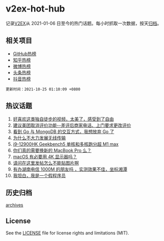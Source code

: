 # v2ex-hot-hub

 记录[V2EX](https://www.v2ex.com/)从 2021-01-06 日至今的热门话题。每小时抓取一次数据，按天[归档](archives)。
 
 ## 相关项目

- [GitHub热榜](https://github.com/snaildev/github-hot-hub)
- [知乎热榜](https://github.com/snaildev/zhihu-hot-hub)
- [微博热榜](https://github.com/snaildev/weibo-hot-hub)
- [头条热榜](https://github.com/snaildev/toutiao-hot-hub)
- [抖音热榜](https://github.com/snaildev/douyin-hot-hub)


 `更新时间：2021-10-25 01:10:09 +0800`

## 热议话题

1. [好喜欢这类独自徒步的视频，太美了，感受到了自由](https://www.v2ex.com/t/810131)
1. [建议美团取消评价功能--差评后商家电话、上门要求更改评价](https://www.v2ex.com/t/810159)
1. [看到 Go 与 MongoDB 的交互方式，我想放弃 Go 了](https://www.v2ex.com/t/810126)
1. [为什么不大力发展无线传输](https://www.v2ex.com/t/810104)
1. [i9-12900HK Geekbench5 单核和多核跑分超 M1 max](https://www.v2ex.com/t/810190)
1. [你们真的需要换新的 MacBook Pro 么？](https://www.v2ex.com/t/810193)
1. [macOS 有必要用 4K 显示器吗？](https://www.v2ex.com/t/810100)
1. [请问在这里发帖怎么不能贴图片啊](https://www.v2ex.com/t/810127)
1. [有办湖南电信 1000M 的朋友吗 ，实测效果不佳，坐标湘潭](https://www.v2ex.com/t/810098)
1. [我坦白，我是一个假程序员](https://www.v2ex.com/t/810156)

## 历史归档

[archives](archives)

## License

See the [LICENSE](LICENSE) file for license rights and limitations (MIT).
